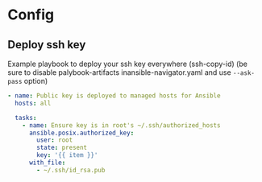 # Config




## Deploy ssh key

Example playbook to deploy your ssh key everywhere (ssh-copy-id)
(be sure to disable palybook-artifacts inansible-navigator.yaml and use `--ask-pass` option)
```yaml
- name: Public key is deployed to managed hosts for Ansible
  hosts: all

  tasks:
    - name: Ensure key is in root's ~/.ssh/authorized_hosts
      ansible.posix.authorized_key:
        user: root
        state: present
        key: '{{ item }}'
      with_file:
        - ~/.ssh/id_rsa.pub
```

